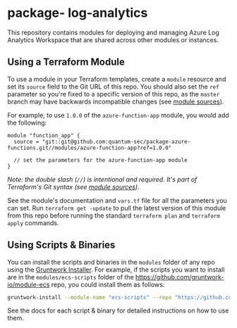 # package- log-analytics

This repository contains modules for deploying and managing Azure Log Analytics Workspace that are shared across other modules or instances.

## Using a Terraform Module

To use a module in your Terraform templates, create a `module` resource and set its `source` field to the Git URL of
this repo. You should also set the `ref` parameter so you're fixed to a specific version of this repo, as the `master`
branch may have backwards incompatible changes (see [module sources](https://www.terraform.io/docs/modules/sources.html)).

For example, to use `1.0.0` of the `azure-function-app` module, you would add the following:

```hcl
module "function_app" {
  source = "git::git@github.com:quantum-sec/package-azure-functions.git//modules/azure-function-app?ref=1.0.0"

  // set the parameters for the azure-function-app module
}
```

_Note: the double slash (`//`) is intentional and required. It's part of Terraform's Git syntax (see [module sources](https://www.terraform.io/docs/modules/sources.html))._

See the module's documentation and `vars.tf` file for all the parameters you can set. Run `terraform get -update` to
pull the latest version of this module from this repo before running the standard  `terraform plan` and
`terraform apply` commands.


## Using Scripts & Binaries

You can install the scripts and binaries in the `modules` folder of any repo using the [Gruntwork Installer](https://github.com/gruntwork-io/gruntwork-installer).
For example, if the scripts you want to install are in the `modules/ecs-scripts` folder of the
https://github.com/gruntwork-io/module-ecs repo, you could install them as follows:

```bash
gruntwork-install --module-name "ecs-scripts" --repo "https://github.com/gruntwork-io/module-ecs" --tag "0.0.1"
```

See the docs for each script & binary for detailed instructions on how to use them.

